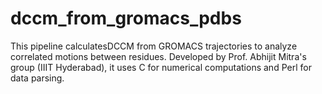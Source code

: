 # dccm_from_gromacs_pdbs
This pipeline calculatesDCCM from GROMACS trajectories to analyze correlated motions between residues. Developed by Prof. Abhijit Mitra's group (IIIT Hyderabad), it uses C for numerical computations and Perl for data parsing.
